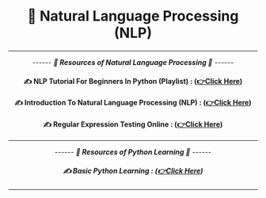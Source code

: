 
<div align = "center">

# 🌲 Natural Language Processing (NLP)

<hr>

*------ **🧠 Resources of Natural Language Processing 🧠** ------*

#### ✍️ NLP Tutorial For Beginners In Python (Playlist) :  **([👉Click Here](https://youtube.com/playlist?list=PLeo1K3hjS3uuvuAXhYjV2lMEShq2UYSwX&si=-FfQxx-ZttHIGu5T))**

#### ✍️ Introduction To Natural Language Processing (NLP)  :  **([👉Click Here](https://youtube.com/playlist?list=PLKnIA16_RmvZo7fp5kkIth6nRTeQQsjfX&si=wjSgf9zvDoYPI6ax))**

#### ✍️ Regular Expression Testing Online  :  **([👉Click Here](https://regex101.com/))**


<hr>

*------ **🎥 Resources of Python Learning 🎥** ------*

##### ✍️ Basic Python Learning  :  **([👉Click Here]())**

</div>

<hr>
